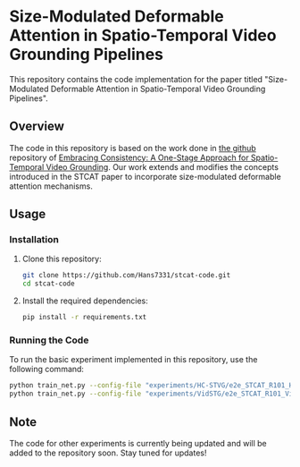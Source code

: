# Size-Modulated Deformable Attention in Spatio-Temporal Video Grounding Pipelines

This repository contains the code implementation for the paper titled "Size-Modulated Deformable Attention in Spatio-Temporal Video Grounding Pipelines".

## Overview

The code in this repository is based on the work done in [the github](https://github.com/jy0205/STCAT) repository of [Embracing Consistency: A One-Stage Approach for Spatio-Temporal Video Grounding](https://arxiv.org/abs/2209.13306). Our work extends and modifies the concepts introduced in the STCAT paper to incorporate size-modulated deformable attention mechanisms.

## Usage

### Installation

1. Clone this repository:
   ```bash
   git clone https://github.com/Hans7331/stcat-code.git
   cd stcat-code

2. Install the required dependencies:
   ```bash
   pip install -r requirements.txt

### Running the Code

To run the basic experiment implemented in this repository, use the following command:
   ```bash
   python train_net.py --config-file "experiments/HC-STVG/e2e_STCAT_R101_HCSTVG.yaml"
   python train_net.py --config-file "experiments/VidSTG/e2e_STCAT_R101_VidSTG.yaml"
   ```   
## Note

The code for other experiments is currently being updated and will be added to the repository soon. Stay tuned for updates!



   
